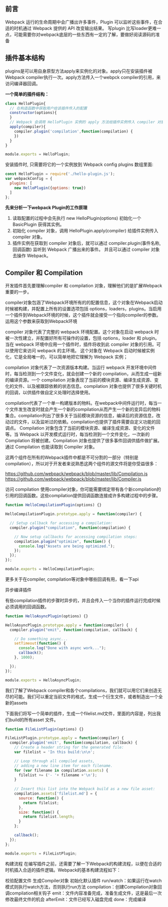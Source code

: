 
## 前言
Webpack 运行的生命周期中会广播出许多事件，Plugin 可以监听这些事件，在合适的时机通过 Webpack 提供的 API 改变输出结果。
写plugin 比写loader更难一点，可能需要你对webpack底层的一些东西有一定的了解，要做好阅读源码的准备

## 插件基本结构

plugins是可以用自身原型方法apply来实例化的对象。apply只在安装插件被Webpack compiler执行一次。apply方法传入一个webpck compiler的引用，来访问编译器回调。

**一个简单的插件结构：**
```js
class HelloPlugin{
  // 在构造函数中获取用户给该插件传入的配置
  constructor(options){
  }
  // Webpack 会调用 HelloPlugin 实例的 apply 方法给插件实例传入 compiler 对象
  apply(compiler){
    compiler.plugin('compilation',function(compilation) {
    })
  }
}

module.exports = HelloPlugin;
```

安装插件时, 只需要将它的一个实例放到 Webpack config plugins 数组里面:
```js
const HelloPlugin = require('./hello-plugin.js');
var webpackConfig = {
  plugins: [
    new HelloPlugin({options: true})
  ]
};
```
**先来分析一下webpack Plugin的工作原理**

1. 读取配置的过程中会先执行 new HelloPlugin(options) 初始化一个 BasicPlugin 获得其实例。
2. 初始化 compiler 对象，调用 HelloPlugin.apply(compiler) 给插件实例传入 compiler 对象。
3. 插件实例在获取到 compiler 对象后，就可以通过 compiler.plugin(事件名称, 回调函数) 监听到 Webpack 广播出来的事件。
并且可以通过 compiler 对象去操作 Webpack。

## Compiler 和 Compilation

开发插件首先要理解compiler 和 compilation 对象，理解他们的是扩展Webpack重要的一步。

compiler对象包涵了Webpack环境所有的的配置信息，这个对象在Webpack启动时候被构建，并配置上所有的设置选项包括 options，loaders，plugins。当启用一个插件到Webpack环境的时候，这个插件就会接受一个指向compiler的参数。运用这个参数来获取到Webpack环境

compiler 对象代表了完整的 webpack 环境配置。这个对象在启动 webpack 时被一次性建立，并配置好所有可操作的设置，包括 options，loader 和 plugin。当在 webpack 环境中应用一个插件时，插件将收到此 compiler 对象的引用。可以使用它来访问 webpack 的主环境。
这个对象在 Webpack 启动时候被实例化，它是全局唯一的，可以简单地把它理解为 Webpack 实例；

compilation 对象代表了一次资源版本构建。当运行 webpack 开发环境中间件时，每当检测到一个文件变化，就会创建一个新的 compilation，从而生成一组新的编译资源。一个 compilation 对象表现了当前的模块资源、编译生成资源、变化的文件、以及被跟踪依赖的状态信息。compilation 对象也提供了很多关键时机的回调，以供插件做自定义处理时选择使用。

compilation代表了一个单一构建版本的物料。在webpack中间件运行时，每当一个文件发生改变时就会产生一个新的compilation从而产生一个新的变异后的物料集合。compilation列出了很多关于当前模块资源的信息，编译后的资源信息，改动过的文件，以及监听过的依赖。compilation也提供了插件需要自定义功能的回调点。
Compilation 对象包含了当前的模块资源、编译生成资源、变化的文件等。当 Webpack 以开发模式运行时，每当检测到一个文件变化，一次新的 Compilation 将被创建。Compilation 对象也提供了很多事件回调供插件做扩展。通过 Compilation 也能读取到 Compiler 对象。

这两个组件在所有的Webpack插件中都是不可分割的一部分（特别是compilation），所以对于开发者来说熟悉这两个组件的源文件将是你受益很多：

https://github.com/webpack/webpack/blob/master/lib/Compilation.js
https://github.com/webpack/webpack/blob/master/lib/Compiler.js
 

访问 compilation
使用compiler对象，你可能需要绑定带有各个新compilation的引用的回调函数。这些compilation提供回调函数连接成许多构建过程中的步骤。
```js
function HelloCompilationPlugin(options) {}

HelloCompilationPlugin.prototype.apply = function(compiler) {

  // Setup callback for accessing a compilation:
  compiler.plugin("compilation", function(compilation) {

    // Now setup callbacks for accessing compilation steps:
    compilation.plugin("optimize", function() {
      console.log("Assets are being optimized.");
    });
  });
});

module.exports = HelloCompilationPlugin;
```
更多关于在compiler, compilation等对象中哪些回调有用，看一下api

异步编译插件

有些compilation插件的步骤时异步的，并且会传入一个当你的插件运行完成时候必须调用的回调函数。

```js
function HelloAsyncPlugin(options) {}

HelloAsyncPlugin.prototype.apply = function(compiler) {
  compiler.plugin("emit", function(compilation, callback) {

    // Do something async...
    setTimeout(function() {
      console.log("Done with async work...");
      callback();
    }, 1000);

  });
});

module.exports = HelloAsyncPlugin;
```

我们了解了Webpack compiler和各个compilations，我们就可以用它们来创造无尽的可能。我们可以重定当前文件的格式，生成一个衍生文件，或者制造出一个全新的assets

下面我们将写一个简单的插件，生成一个filelist.md文件，里面的内容是，列出我们build的所有asset 文件。
```js
function FileListPlugin(options) {}

FileListPlugin.prototype.apply = function(compiler) {
  compiler.plugin('emit', function(compilation, callback) {
    // Create a header string for the generated file:
    var filelist = 'In this build:\n\n';

    // Loop through all compiled assets,
    // adding a new line item for each filename.
    for (var filename in compilation.assets) {
      filelist += ('- '+ filename +'\n');
    }
    
    // Insert this list into the Webpack build as a new file asset:
    compilation.assets['filelist.md'] = {
      source: function() {
        return filelist;
      },
      size: function() {
        return filelist.length;
      }
    };

    callback();
  });
};

module.exports = FileListPlugin;
```


构建流程
在编写插件之前，还需要了解一下Webpack的构建流程，以便在合适的时机插入合适的插件逻辑。Webpack的基本构建流程如下：

校验配置文件
生成Compiler对象
初始化默认插件
run/watch：如果运行在watch模式则执行watch方法，否则执行run方法
compilation：创建Compilation对象回调compilation相关钩子
emit：文件内容准备完成，准备生成文件，这是最后一次修改最终文件的机会
afterEmit：文件已经写入磁盘完成
done：完成编译